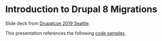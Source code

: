 # Introduction to Drupal 8 Migrations

Slide deck from [Drupalcon 2019 Seattle](https://events.drupal.org/seattle2019/sessions/introduction-drupal-8-migrations-0).

This presentation references the following [code samples](https://github.com/cjming/D8migrations).
